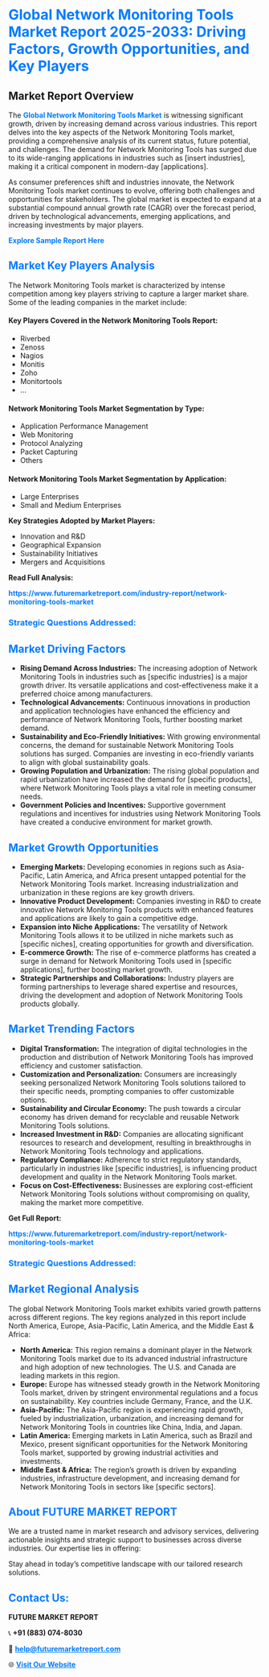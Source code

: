 <h1 style="color: #007BFF;">Global Network Monitoring Tools Market Report 2025-2033: Driving Factors, Growth Opportunities, and Key Players</h1>

<section id="overview">
<h2>Market Report Overview</h2>
<p>The <a href="https://www.futuremarketreport.com/industry-report/network-monitoring-tools-market" style="color: #007BFF; text-decoration: none;"><strong>Global Network Monitoring Tools Market</strong></a> is witnessing significant growth, driven by increasing demand across various industries. This report delves into the key aspects of the Network Monitoring Tools market, providing a comprehensive analysis of its current status, future potential, and challenges. The demand for Network Monitoring Tools has surged due to its wide-ranging applications in industries such as [insert industries], making it a critical component in modern-day [applications].</p>
<p>As consumer preferences shift and industries innovate, the Network Monitoring Tools market continues to evolve, offering both challenges and opportunities for stakeholders. The global market is expected to expand at a substantial compound annual growth rate (CAGR) over the forecast period, driven by technological advancements, emerging applications, and increasing investments by major players.</p>
</section>

<section id="overview">
<p><a href="https://www.futuremarketreport.com/request-sample/reportId=98894" style="color: #007BFF; text-decoration: none;"><strong>Explore Sample Report Here</strong></a></p>
</section>

<section id="key-players">
<h2 style="color: #007BFF;">Market Key Players Analysis</h2>
<p>The Network Monitoring Tools market is characterized by intense competition among key players striving to capture a larger market share. Some of the leading companies in the market include:</p>
<h4>Key Players Covered in the Network Monitoring Tools Report:</h4>
<ul><li>Riverbed</li><li>Zenoss</li><li>Nagios</li><li>Monitis</li><li>Zoho</li><li>Monitortools</li><li>...</li></ul>
<h4>Network Monitoring Tools Market Segmentation by Type:</h4>
<ul><li>Application Performance Management</li><li>Web Monitoring</li><li>Protocol Analyzing</li><li>Packet Capturing</li><li>Others</li></ul>

<h4>Network Monitoring Tools Market Segmentation by Application:</h4>
<ul><li>Large Enterprises</li><li>Small and Medium Enterprises</li></ul>
<p><strong>Key Strategies Adopted by Market Players:</strong></p>
<ul>
<li>Innovation and R&D</li>
<li>Geographical Expansion</li>
<li>Sustainability Initiatives</li>
<li>Mergers and Acquisitions</li>
</ul>
</section>

<section>
<p><strong>Read Full Analysis: </strong></p><a href="https://www.futuremarketreport.com/industry-report/network-monitoring-tools-market" style="color: #007BFF; text-decoration: none;"><strong>https://www.futuremarketreport.com/industry-report/network-monitoring-tools-market</strong></a>
<h3 style="color: #007BFF;">Strategic Questions Addressed:</h3>
</section>

<section id="driving-factors">
<h2 style="color: #007BFF;">Market Driving Factors</h2>
<ul>
<li><strong>Rising Demand Across Industries:</strong> The increasing adoption of Network Monitoring Tools in industries such as [specific industries] is a major growth driver. Its versatile applications and cost-effectiveness make it a preferred choice among manufacturers.</li>
<li><strong>Technological Advancements:</strong> Continuous innovations in production and application technologies have enhanced the efficiency and performance of Network Monitoring Tools, further boosting market demand.</li>
<li><strong>Sustainability and Eco-Friendly Initiatives:</strong> With growing environmental concerns, the demand for sustainable Network Monitoring Tools solutions has surged. Companies are investing in eco-friendly variants to align with global sustainability goals.</li>
<li><strong>Growing Population and Urbanization:</strong> The rising global population and rapid urbanization have increased the demand for [specific products], where Network Monitoring Tools plays a vital role in meeting consumer needs.</li>
<li><strong>Government Policies and Incentives:</strong> Supportive government regulations and incentives for industries using Network Monitoring Tools have created a conducive environment for market growth.</li>
</ul>
</section>

<section id="growth-opportunities">
<h2 style="color: #007BFF;">Market Growth Opportunities</h2>
<ul>
<li><strong>Emerging Markets:</strong> Developing economies in regions such as Asia-Pacific, Latin America, and Africa present untapped potential for the Network Monitoring Tools market. Increasing industrialization and urbanization in these regions are key growth drivers.</li>
<li><strong>Innovative Product Development:</strong> Companies investing in R&D to create innovative Network Monitoring Tools products with enhanced features and applications are likely to gain a competitive edge.</li>
<li><strong>Expansion into Niche Applications:</strong> The versatility of Network Monitoring Tools allows it to be utilized in niche markets such as [specific niches], creating opportunities for growth and diversification.</li>
<li><strong>E-commerce Growth:</strong> The rise of e-commerce platforms has created a surge in demand for Network Monitoring Tools used in [specific applications], further boosting market growth.</li>
<li><strong>Strategic Partnerships and Collaborations:</strong> Industry players are forming partnerships to leverage shared expertise and resources, driving the development and adoption of Network Monitoring Tools products globally.</li>
</ul>
</section>

<section id="trending-factors">
<h2 style="color: #007BFF;">Market Trending Factors</h2>
<ul>
<li><strong>Digital Transformation:</strong> The integration of digital technologies in the production and distribution of Network Monitoring Tools has improved efficiency and customer satisfaction.</li>
<li><strong>Customization and Personalization:</strong> Consumers are increasingly seeking personalized Network Monitoring Tools solutions tailored to their specific needs, prompting companies to offer customizable options.</li>
<li><strong>Sustainability and Circular Economy:</strong> The push towards a circular economy has driven demand for recyclable and reusable Network Monitoring Tools solutions.</li>
<li><strong>Increased Investment in R&D:</strong> Companies are allocating significant resources to research and development, resulting in breakthroughs in Network Monitoring Tools technology and applications.</li>
<li><strong>Regulatory Compliance:</strong> Adherence to strict regulatory standards, particularly in industries like [specific industries], is influencing product development and quality in the Network Monitoring Tools market.</li>
<li><strong>Focus on Cost-Effectiveness:</strong> Businesses are exploring cost-efficient Network Monitoring Tools solutions without compromising on quality, making the market more competitive.</li>
</ul>
</section>

<section>
<p><strong>Get Full Report: </strong></p><a href="https://www.futuremarketreport.com/industry-report/network-monitoring-tools-market" style="color: #007BFF; text-decoration: none;"><strong>https://www.futuremarketreport.com/industry-report/network-monitoring-tools-market</strong></a>
<h3 style="color: #007BFF;">Strategic Questions Addressed:</h3>
</section>


<section id="regional-analysis">
<h2 style="color: #007BFF;">Market Regional Analysis</h2>
<p>The global Network Monitoring Tools market exhibits varied growth patterns across different regions. The key regions analyzed in this report include North America, Europe, Asia-Pacific, Latin America, and the Middle East & Africa:</p>
<ul>
<li><strong>North America:</strong> This region remains a dominant player in the Network Monitoring Tools market due to its advanced industrial infrastructure and high adoption of new technologies. The U.S. and Canada are leading markets in this region.</li>
<li><strong>Europe:</strong> Europe has witnessed steady growth in the Network Monitoring Tools market, driven by stringent environmental regulations and a focus on sustainability. Key countries include Germany, France, and the U.K.</li>
<li><strong>Asia-Pacific:</strong> The Asia-Pacific region is experiencing rapid growth, fueled by industrialization, urbanization, and increasing demand for Network Monitoring Tools in countries like China, India, and Japan.</li>
<li><strong>Latin America:</strong> Emerging markets in Latin America, such as Brazil and Mexico, present significant opportunities for the Network Monitoring Tools market, supported by growing industrial activities and investments.</li>
<li><strong>Middle East & Africa:</strong> The region’s growth is driven by expanding industries, infrastructure development, and increasing demand for Network Monitoring Tools in sectors like [specific sectors].</li>
</ul>
</section>

<footer>
<h2 style="color: #007BFF;">About FUTURE MARKET REPORT</h2>
<p>We are a trusted name in market research and advisory services, delivering actionable insights and strategic support to businesses across diverse industries. Our expertise lies in offering:</p>

<p>Stay ahead in today’s competitive landscape with our tailored research solutions.</p>

<h2 style="color: #007BFF;">Contact Us:</h2>
<p><strong>FUTURE MARKET REPORT</strong></p>
<p>📞 <strong>+91 (883) 074-8030</strong></p>
<p>📧 <strong><a href="mailto:help@futuremarketreport.com" style="color: #007BFF;">help@futuremarketreport.com</a></strong></p>
<p>🌐 <strong><a href="https://www.futuremarketreport.com/" style="color: #007BFF;">Visit Our Website</a></strong></p>
</footer>